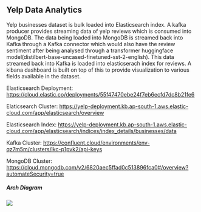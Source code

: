 ## Yelp Data Analytics

Yelp businesses dataset is bulk loaded into Elasticsearch index. A kafka producer provides streaming data of yelp reviews which is consumed into MongoDB. The data being loaded into MongoDB is streamed back into Kafka through a Kafka connector which would also have the review sentiment after being analysed through a transformer huggingface model(distilbert-base-uncased-finetuned-sst-2-english). This data streamed back into Kafka is loaded into elasticserach index for reviews. A kibana dashboard is built on top of this to provide visualization to various fields available in the dataset.

Elasticsearch Deployment: https://cloud.elastic.co/deployments/55f47470ebe24f7eb6ecfd7dc8b21fe6

Elaticsearch Cluster: https://yelp-deployment.kb.ap-south-1.aws.elastic-cloud.com/app/elasticsearch/overview

Elasticsearch Index: https://yelp-deployment.kb.ap-south-1.aws.elastic-cloud.com/app/elasticsearch/indices/index_details/businesses/data

Kafka Cluster: https://confluent.cloud/environments/env-qz7m5m/clusters/lkc-p1pvk2/api-keys

MongoDB Cluster: https://cloud.mongodb.com/v2/6820aec5ffad0c513896fca0#/overview?automateSecurity=true

##### Arch Diagram

![](https://github.com/K-G-PRAJWAL/Big-Data-Engineering/tree/main/Projects/Yelp-Data-Anlaytics/Images/arch_diagram.png)
